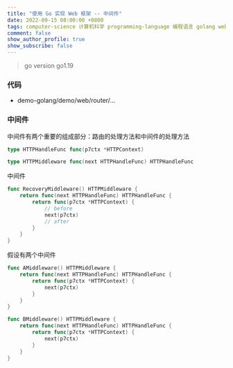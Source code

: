 ```yaml
---
title: "使用 Go 实现 Web 框架 -- 中间件"
date: 2022-09-15 08:00:00 +0800
tags: computer-science 计算机科学 programming-language 编程语言 golang web-framework 框架 middleware 中间件
comment: false
show_author_profile: true
show_subscribe: false
---
```


> go version go1.19

### 代码

- demo-golang/demo/web/router/...

### 中间件

中间件有两个重要的组成部分：路由的处理方法和中间件的处理方法

```go
type HTTPHandleFunc func(p7ctx *HTTPContext)
```

```go
type HTTPMiddleware func(next HTTPHandleFunc) HTTPHandleFunc
```

中间件

```go
func RecoveryMiddleware() HTTPMiddleware {
	return func(next HTTPHandleFunc) HTTPHandleFunc {
		return func(p7ctx *HTTPContext) {
			// before
			next(p7ctx)
			// after
		}
	}
}
```

假设有两个中间件

```go
func AMiddleware() HTTPMiddleware {
	return func(next HTTPHandleFunc) HTTPHandleFunc {
		return func(p7ctx *HTTPContext) {
			next(p7ctx)
		}
	}
}

func BMiddleware() HTTPMiddleware {
	return func(next HTTPHandleFunc) HTTPHandleFunc {
		return func(p7ctx *HTTPContext) {
			next(p7ctx)
		}
	}
}
```

```

```


